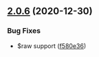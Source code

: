 <a name="2.0.6"></a>
## [2.0.6](https://github.com/windyGex/roy/compare/2.0.5...2.0.6) (2020-12-30)


### Bug Fixes

* $raw support ([f580e36](https://github.com/windyGex/roy/commit/f580e36))



